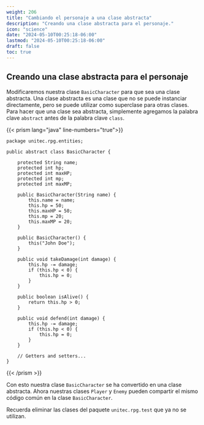 ```yaml
---
weight: 206
title: "Cambiando el personaje a una clase abstracta"
description: "Creando una clase abstracta para el personaje."
icon: "science"
date: "2024-05-10T00:25:18-06:00"
lastmod: "2024-05-10T00:25:18-06:00"
draft: false
toc: true
---
```


## Creando una clase abstracta para el personaje

Modificaremos nuestra clase `BasicCharacter` para que sea una clase abstracta. Una clase abstracta es una clase que no
se puede instanciar directamente, pero se puede utilizar como superclase para otras clases. Para hacer que una clase sea
abstracta, simplemente agregamos la palabra clave `abstract` antes de la palabra clave `class`.

{{< prism lang="java" line-numbers="true">}}

    package unitec.rpg.entities;
    
    public abstract class BasicCharacter {
    
        protected String name;
        protected int hp;
        protected int maxHP;
        protected int mp;
        protected int maxMP;
    
        public BasicCharacter(String name) {
            this.name = name;
            this.hp = 50;
            this.maxHP = 50;
            this.mp = 20;
            this.maxMP = 20;
        }
    
        public BasicCharacter() {
            this("John Doe");
        }
    
        public void takeDamage(int damage) {
            this.hp -= damage;
            if (this.hp < 0) {
                this.hp = 0;
            }
        }
    
        public boolean isAlive() {
            return this.hp > 0;
        }
    
        public void defend(int damage) {
            this.hp -= damage;
            if (this.hp < 0) {
                this.hp = 0;
            }
        }
    
        // Getters and setters...
    }

{{< /prism >}}

Con esto nuestra clase `BasicCharacter` se ha convertido en una clase abstracta. Ahora nuestras clases `Player`
y `Enemy` pueden compartir el mismo código común en la clase `BasicCharacter`.

Recuerda eliminar las clases del paquete `unitec.rpg.test` que ya no se utilizan.
